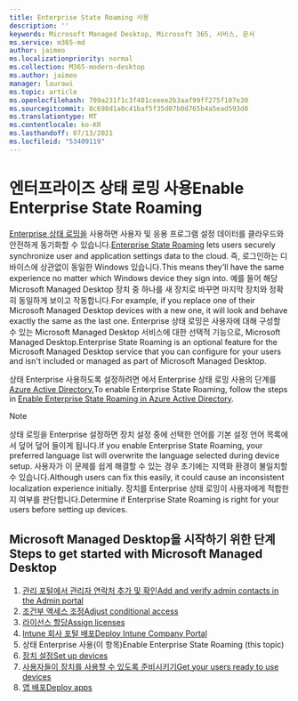 ```yaml
---
title: Enterprise State Roaming 사용
description: ''
keywords: Microsoft Managed Desktop, Microsoft 365, 서비스, 문서
ms.service: m365-md
author: jaimeo
ms.localizationpriority: normal
ms.collection: M365-modern-desktop
ms.author: jaimeo
manager: laurawi
ms.topic: article
ms.openlocfilehash: 709a231f1c3f401ceeee2b3aaf99ff275f107e30
ms.sourcegitcommit: 8c698d1a0c41baf5f35d07b0d765b4a5ead593d0
ms.translationtype: MT
ms.contentlocale: ko-KR
ms.lasthandoff: 07/13/2021
ms.locfileid: "53409119"
---
```

# <a name="enable-enterprise-state-roaming"></a><span data-ttu-id="574ab-103">엔터프라이즈 상태 로밍 사용</span><span class="sxs-lookup"><span data-stu-id="574ab-103">Enable Enterprise State Roaming</span></span>

<span data-ttu-id="574ab-104">[Enterprise 상태 로밍을](/azure/active-directory/devices/enterprise-state-roaming-overview) 사용하면 사용자 및 응용 프로그램 설정 데이터를 클라우드와 안전하게 동기화할 수 있습니다.</span><span class="sxs-lookup"><span data-stu-id="574ab-104">[Enterprise State Roaming](/azure/active-directory/devices/enterprise-state-roaming-overview) lets users securely synchronize user and application settings data to the cloud.</span></span> <span data-ttu-id="574ab-105">즉, 로그인하는 디바이스에 상관없이 동일한 Windows 있습니다.</span><span class="sxs-lookup"><span data-stu-id="574ab-105">This means they'll have the same experience no matter which Windows device they sign into.</span></span> <span data-ttu-id="574ab-106">예를 들어 해당 Microsoft Managed Desktop 장치 중 하나를 새 장치로 바꾸면 마지막 장치와 정확히 동일하게 보이고 작동합니다.</span><span class="sxs-lookup"><span data-stu-id="574ab-106">For example, if you replace one of their Microsoft Managed Desktop devices with a new one, it will look and behave exactly the same as the last one.</span></span> <span data-ttu-id="574ab-107">Enterprise 상태 로밍은 사용자에 대해 구성할 수 있는 Microsoft Managed Desktop 서비스에 대한 선택적 기능으로, Microsoft Managed Desktop.</span><span class="sxs-lookup"><span data-stu-id="574ab-107">Enterprise State Roaming is an optional feature for the Microsoft Managed Desktop service that you can configure for your users and isn't included or managed as part of Microsoft Managed Desktop.</span></span>

<span data-ttu-id="574ab-108">상태 Enterprise 사용하도록 설정하려면 에서 Enterprise 상태 로밍 사용의 단계를 [Azure Active Directory.](/azure/active-directory/devices/enterprise-state-roaming-enable)</span><span class="sxs-lookup"><span data-stu-id="574ab-108">To enable Enterprise State Roaming, follow the steps in [Enable Enterprise State Roaming in Azure Active Directory](/azure/active-directory/devices/enterprise-state-roaming-enable).</span></span>

>[!NOTE]
><span data-ttu-id="574ab-109">상태 로밍을 Enterprise 설정하면 장치 설정 중에 선택한 언어를 기본 설정 언어 목록에서 덮어 덮어 들이게 됩니다.</span><span class="sxs-lookup"><span data-stu-id="574ab-109">If you enable Enterprise State Roaming, your preferred language list will overwrite the language selected during device setup.</span></span> <span data-ttu-id="574ab-110">사용자가 이 문제를 쉽게 해결할 수 있는 경우 초기에는 지역화 환경이 불일치할 수 있습니다.</span><span class="sxs-lookup"><span data-stu-id="574ab-110">Although users can fix this easily, it could cause an inconsistent localization experience initially.</span></span> <span data-ttu-id="574ab-111">장치를 Enterprise 상태 로밍이 사용자에게 적합한지 여부를 판단합니다.</span><span class="sxs-lookup"><span data-stu-id="574ab-111">Determine if Enterprise State Roaming is right for your users before setting up devices.</span></span>

## <a name="steps-to-get-started-with-microsoft-managed-desktop"></a><span data-ttu-id="574ab-112">Microsoft Managed Desktop을 시작하기 위한 단계</span><span class="sxs-lookup"><span data-stu-id="574ab-112">Steps to get started with Microsoft Managed Desktop</span></span>

1. [<span data-ttu-id="574ab-113">관리 포털에서 관리자 연락처 추가 및 확인</span><span class="sxs-lookup"><span data-stu-id="574ab-113">Add and verify admin contacts in the Admin portal</span></span>](add-admin-contacts.md)
2. [<span data-ttu-id="574ab-114">조건부 액세스 조정</span><span class="sxs-lookup"><span data-stu-id="574ab-114">Adjust conditional access</span></span>](conditional-access.md)
3. [<span data-ttu-id="574ab-115">라이선스 할당</span><span class="sxs-lookup"><span data-stu-id="574ab-115">Assign licenses</span></span>](assign-licenses.md)
4. [<span data-ttu-id="574ab-116">Intune 회사 포털 배포</span><span class="sxs-lookup"><span data-stu-id="574ab-116">Deploy Intune Company Portal</span></span>](company-portal.md)
5. <span data-ttu-id="574ab-117">상태 Enterprise 사용(이 항목)</span><span class="sxs-lookup"><span data-stu-id="574ab-117">Enable Enterprise State Roaming (this topic)</span></span>
6. [<span data-ttu-id="574ab-118">장치 설정</span><span class="sxs-lookup"><span data-stu-id="574ab-118">Set up devices</span></span>](set-up-devices.md)
7. [<span data-ttu-id="574ab-119">사용자들이 장치를 사용할 수 있도록 준비시키기</span><span class="sxs-lookup"><span data-stu-id="574ab-119">Get your users ready to use devices</span></span>](get-started-devices.md)
8. [<span data-ttu-id="574ab-120">앱 배포</span><span class="sxs-lookup"><span data-stu-id="574ab-120">Deploy apps</span></span>](deploy-apps.md)
